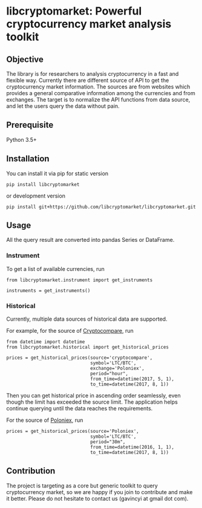# libcryptomarket: Powerful cryptocurrency market analysis toolkit

## Objective

The library is for researchers to analysis cryptocurrency in a fast and
flexible way. Currently there are different source of API to get the
cryptocurrency market information. The sources are from websites which provides
a general comparative information among the currencies and from exchanges. The
target is to normalize the API functions from data source, and let the users
query the data without pain.


## Prerequisite

Python 3.5+

## Installation

You can install it via pip for static version

```
pip install libcryptomarket
```

or development version

```
pip install git+https://github.com/libcryptomarket/libcryptomarket.git
```

## Usage

All the query result are converted into pandas Series or DataFrame.

### Instrument

To get a list of available currencies, run

```
from libcryptomarket.instrument import get_instruments

instruments = get_instruments()
```

### Historical

Currently, multiple data sources of historical data are supported. 

For example, for the source of [Cryptocompare](https://www.cryptocompare.com/api/#),
run

```
from datetime import datetime
from libcryptomarket.historical import get_historical_prices

prices = get_historical_prices(source='cryptocompare',
                               symbol='LTC/BTC',
                               exchange='Poloniex',
                               period="hour",
                               from_time=datetime(2017, 5, 1),
                               to_time=datetime(2017, 8, 1))
```

Then you can get historical price in ascending order seamlessly, even though
the limit has exceeded the source limit. The application helps continue
querying until the data reaches the requirements.

For the source of [Poloniex](https://poloniex.com/support/api/), run

```
prices = get_historical_prices(source='Poloniex',
                               symbol='LTC/BTC',
                               period="30m",
                               from_time=datetime(2016, 1, 1),
                               to_time=datetime(2017, 8, 1))
```

## Contribution

The project is targeting as a core but generic toolkit to query cryptocurrency
market, so we are happy if you join to contribute and make it better. Please
do not hesitate to contact us (gavincyi at gmail dot com).